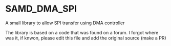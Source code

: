 # SAMD_DMA_SPI
A small library to allow SPI transfer using DMA controller

The library is based on a code that was found on a forum. I forgot where was it, if knwon, please edit this file and add the original source (make a PR)